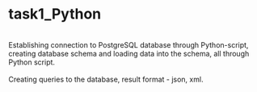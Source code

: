 # task1_Python
<br>Establishing connection to PostgreSQL database through Python-script, creating database schema and loading data into the schema, all through Python script.<br/>
<br>Creating queries to the database, result format - json, xml.<br/>
